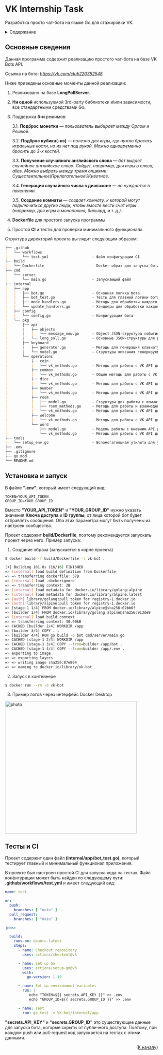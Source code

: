 # VK Internship Task
Разработка просто чат-бота на языке Go для стажировки VK.
<details>
  <summary>Содержание</summary>
  <ol>
    <li><a href="#основные-сведения">Основные сведения</a></li>
    <li><a href="#установка-и-запуск">Установка и запуск</a></li>
    <li><a href="#тесты-и-ci">Тесты и CI</a></li>
  </ol>
</details>

## Основные сведения
Данная программа содержит реализацию простого чат-бота на базе VK Bots API. 

Ссылка на бота: _https://vk.com/club220352548_

Ниже приведены основные моменты данной реализации:
 1. Реализовано на базе **LongPollServer**.
 2. **Ни одной** используемой 3rd-party библиотеки и\или зависимости, все стандартными средствами Go.
 3. Поддержка **5-и** режимов:
  
    3.1. **Подброс монетки** — _пользователь выбирает между Орлом и Решкой._
    </br>
    
    3.2. **Подброс кубика(-ов)** — _полезно для игры, где нужно бросать игральные кости, но их нет под рукой. Можно одновременно бросить до 3-х костей._
    </br>
    
    3.3. **Получение случайного английского слова** — _бот выдает случайное английское слово. Сойдет, например, для игры в слова, alias. Можно выбрать между тремя опциями: Существительное\Прилагательное\Животное._
    </br>
    
    3.4. **Генерация случайного числа в диапазоне** — _не нуждается в пояснении._
    </br>
    
    3.5. **Создание комнаты** — _создает комнату, к которой могут подключиться другие люди, чтобы вместе вести счет игры (например, для игры в монополию, бильярд, и т. д.)._
 4. **Dockerfile** для простого запуска программы.
 5. Простой **CI** и тесты для проверки минимального функционала.

Структура директорий проекта выглядит следующим образом:
```markdown
├── .github
|   └── workflows
|       └── test.yml                    - Файл конфигурации CI
├── build
|   └── Dockerfile                      - Docker образ для запуска бота
├── cmd
|   └── server
|       └── main.go                     - Запускающий файл
├── internal
|   ├── app
|   |   ├── bot.go                      - Основная логика бота
|   |   ├── bot_test.go                 - Тесты для главной логики бота
|   |   ├── mode_handlers.go            - Методы для обработки каждого из режимов
|   |   └── update_handlers.go          - Хэндлеры для обработки каждого из событий VK API
|   ├── config
|   |   └── config.go                   - Конфигурация бота
|   └── pkg
|       ├── api
|       |   ├── objects
|       |   |   └── message_new.go      - Object JSON-структура события "message_new" согласно спецификации VK API
|       |   └── long_poll.go            - Основные JSON-структуры для работы с VK LongPoll API
|       ├── keyboard
|       |   ├── generator.go            - Методы для генерация клавиатуры 
|       |   └── model.go                - Структуры описания генерируемой клавиатуры
|       └── operations
|           ├── coin
|           |   └── vk_methods.go       - Методы для работы с VK API для операции "Подбросить монетку"
|           ├── common
|           |   └── vk_methods.go       - Общие методы для работы с VK API для отправки сообщений
|           ├── dice
|           |   └── vk_methods.go       - Методы для работы с VK API для операции "Подбросить кубик"
|           ├── number
|           |   └── vk_methods.go       - Методы для работы с VK API для операции "Получить число"
|           ├── room
|           |   ├── model.go            - Структуры для работы с комнатами для операции "Создать/Найти комнату"
|           |   ├── room_methods.go     - Методы для работы и взаимодействия с комнатами
|           |   └── vk_methods.go       - Методы для работы с VK API для операции "Создать/Найти комнату"
|           ├── welcome
|           |   └── vk_methods.go       - Методы для работы с VK API для отправки приветственных сообщений
|           └── word
|               ├── model.go            - Модель работы с внешним API для получения случайного слова
|               └── vk_methods.go       - Методы для работы с VK API для операции "Получить слово"
├── tools
|   └── setup_env.go                    - Вспомогательная утилита для установки переменных окружения из .env файла
├── .env
├── .gitignore
├── go.mod
└── README.md
```

## Установка и запуск
В файле **".env"**, который имеет следующий вид:
 ```env
TOKEN=YOUR_API_TOKEN
GROUP_ID=YOUR_GROUP_ID
 ```
Вместо **"YOUR_API_TOKEN"** и **"YOUR_GROUP_ID"** нужно указать значения **Ключа доступа** и **ID группы**, от лица которой бот будет отправлять сообщения. Оба этих параметра могут быть получены из настроек сообщества.

Проект содержит **build/Dockerfile**, поэтому рекомендуется запускать проект через него. Пример запуска:

 1. Создание образа (запускается в корне проекта)
 ```bash
 $ docker build -f build/Dockerfile -t vk-bot .
 ```
 ```bash
[+] Building 101.0s (16/16) FINISHED                                                                                                               
 => [internal] load build definition from Dockerfile                                0.0s
 => => transferring dockerfile: 37B                                                 0.0s
 => [internal] load .dockerignore                                                   0.0s
 => => transferring context: 2B                                                     0.0s
 => [internal] load metadata for docker.io/library/golang:alpine                    2.0s
 => [internal] load metadata for docker.io/library/alpine:latest                    2.1s
 => [auth] library/golang:pull token for registry-1.docker.io                       0.0s
 => [auth] library/alpine:pull token for registry-1.docker.io                       0.0s
 => [stage-1 1/4] FROM docker.io/library/alpine@sha256:02bb6f                       0.0s
 => [builder 1/4] FROM docker.io/library/golang:alpine@sha256:913de9                0.0s
 => [internal] load build context                                                   0.1s
 => => transferring context: 30.90kB                                                0.0s
 => CACHED [builder 2/4] WORKDIR /app                                               0.0s
 => [builder 3/4] COPY . .                                                          0.1s
 => [builder 4/4] RUN go build -o bot cmd/server/main.go                            98.7s
 => CACHED [stage-1 2/4] WORKDIR /app                                               0.0s
 => CACHED [stage-1 3/4] COPY --from=builder /app/bot .                             0.0s
 => CACHED [stage-1 4/4] COPY --from=builder /app/.env .                            0.0s
 => exporting to image                                                              0.0s
 => => exporting layers                                                             0.0s
 => => writing image sha256:87e804                                                  0.0s
 => => naming to docker.io/library/vk-bot                                           0.0s
 ```
 2. Запуск в контейнере
 ```bash
 $ docker run --rm -d vk-bot
 ```
 3. Пример логов через интерфейс Docker Desktop
<img width="434" alt="photo" src="https://user-images.githubusercontent.com/24461208/236918405-2c4f0296-4eb3-43c0-b44f-78e20907f3fd.png">

## Тесты и CI

Проект содержит один файл **(internal/app/bot_test.go)**, который тестирует главный и минимальный функционал приложения.

В проекте был настроен простой CI для запуска кода на тестах.
Файл конфигурации может быть найден по следующему пути: **.github/workflows/test.yml**
и имеет следующий вид:
```yml
name: test

on:
  push:
    branches: [ "main" ]
  pull_request:
    branches: [ "main" ]

jobs:

  build:
    runs-on: ubuntu-latest
    steps:
      - name: Checkout repository
        uses: actions/checkout@v3

      - name: Set up Go
        uses: actions/setup-go@v3
        with:
          go-version: 1.19

      - name: Set up environment variables
        run: |
           echo "TOKEN=${{ secrets.API_KEY }}" >> .env
           echo "GROUP_ID=${{ secrets.GROUP_ID }}" >> .env

      - name: Test
        run: go test -v VK-bot/internal/app
 ```
**"secrets.API_KEY"** и **"secrets.GROUP_ID"** это существующие данные для запуска бота,
которые скрыты от публичного доступа. Поэтому, при каждом push или pull-request код запускается на тестах с этими данными.

<p align="right">(<a href="#основные-сведения">К началу</a>)</p>
